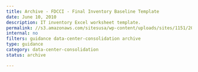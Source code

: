 ```yaml
---
title: Archive - FDCCI - Final Inventory Baseline Template
date: June 10, 2010
description: IT inventory Excel worksheet template.
permalink: //s3.amazonaws.com/sitesusa/wp-content/uploads/sites/1151/2016/11/FDCCI-Final-Inventory-Baseline-Template.xls
internal: no
filters: guidance data-center-consolidation archive
type: guidance
category: data-center-consolidation
status: archive

---
```

